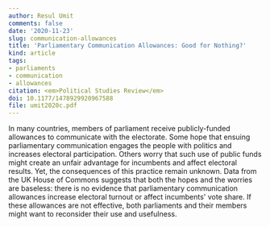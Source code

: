 ```yaml
---
author: Resul Umit
comments: false
date: '2020-11-23'
slug: communication-allowances
title: 'Parliamentary Communication Allowances: Good for Nothing?'
kind: article
tags:
- parliaments
- communication
- allowances
citation: <em>Political Studies Review</em>
doi: 10.1177/1478929920967588
file: umit2020c.pdf
---
```


In many countries, members of parliament receive publicly-funded allowances to communicate with the electorate. Some hope that ensuing parliamentary communication engages the people with politics and increases electoral participation. Others worry that such use of public funds might create an unfair advantage for incumbents and affect electoral results. Yet, the consequences of this practice remain unknown. Data from the UK House of Commons suggests that both the hopes and the worries are baseless: there is no evidence that parliamentary communication allowances increase electoral turnout or affect incumbents' vote share. If these allowances are not effective, both parliaments and their members might want to reconsider their use and usefulness.